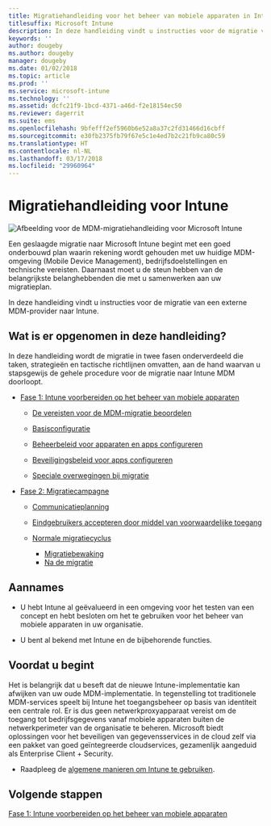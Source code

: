 ```yaml
---
title: Migratiehandleiding voor het beheer van mobiele apparaten in Intune
titlesuffix: Microsoft Intune
description: In deze handleiding vindt u instructies voor de migratie van een externe MDM-provider naar Microsoft Intune.
keywords: ''
author: dougeby
ms.author: dougeby
manager: dougeby
ms.date: 01/02/2018
ms.topic: article
ms.prod: ''
ms.service: microsoft-intune
ms.technology: ''
ms.assetid: dcfc21f9-1bcd-4371-a46d-f2e18154ec50
ms.reviewer: dagerrit
ms.suite: ems
ms.openlocfilehash: 9bfefff2ef5960b6e52a8a37c2fd31466d16cbff
ms.sourcegitcommit: e30fb2375fb79f67e5c1e4ed7b2c21fb9ca80c59
ms.translationtype: HT
ms.contentlocale: nl-NL
ms.lasthandoff: 03/17/2018
ms.locfileid: "29960964"
---
```

# <a name="intune-migration-guide"></a>Migratiehandleiding voor Intune

![Afbeelding voor de MDM-migratiehandleiding voor Microsoft Intune](./media/MDM-migration-guide-art.PNG)

Een geslaagde migratie naar Microsoft Intune begint met een goed onderbouwd plan waarin rekening wordt gehouden met uw huidige MDM-omgeving (Mobile Device Management), bedrijfsdoelstellingen en technische vereisten. Daarnaast moet u de steun hebben van de belangrijkste belanghebbenden die met u samenwerken aan uw migratieplan.

In deze handleiding vindt u instructies voor de migratie van een externe MDM-provider naar Intune.

## <a name="whats-included-in-this-guide"></a>Wat is er opgenomen in deze handleiding?

In deze handleiding wordt de migratie in twee fasen onderverdeeld die taken, strategieën en tactische richtlijnen omvatten, aan de hand waarvan u stapsgewijs de gehele procedure voor de migratie naar Intune MDM doorloopt.

-   [Fase 1: Intune voorbereiden op het beheer van mobiele apparaten](migration-guide-prepare.md)

    -   [De vereisten voor de MDM-migratie beoordelen](migration-guide-prepare.md#assess-mdm-requirements)

    -   [Basisconfiguratie](migration-guide-setup.md)

    -   [Beheerbeleid voor apparaten en apps configureren](migration-guide-configure-policies.md)

    -   [Beveiligingsbeleid voor apps configureren](migration-guide-app-protection-policies.md)

    -   [Speciale overwegingen bij migratie](migration-guide-considerations.md)

-   [Fase 2: Migratiecampagne](migration-guide-campaign.md)

    -   [Communicatieplanning](migration-guide-communication-plan.md)

    -   [Eindgebruikers accepteren door middel van voorwaardelijke toegang](migration-guide-drive-adoption.md)

    -   [Normale migratiecyclus](migration-guide-cycle.md)
        -   [Migratiebewaking](migration-guide-cycle.md#monitoring-migration)
        -   [Na de migratie](migration-guide-cycle.md#post-migration)

## <a name="assumptions"></a>Aannames

-   U hebt Intune al geëvalueerd in een omgeving voor het testen van een concept en hebt besloten om het te gebruiken voor het beheer van mobiele apparaten in uw organisatie.

-   U bent al bekend met Intune en de bijbehorende functies.

## <a name="before-you-begin"></a>Voordat u begint

Het is belangrijk dat u beseft dat de nieuwe Intune-implementatie kan afwijken van uw oude MDM-implementatie. In tegenstelling tot traditionele MDM-services speelt bij Intune het toegangsbeheer op basis van identiteit een centrale rol. Er is dus geen netwerkproxyapparaat vereist om de toegang tot bedrijfsgegevens vanaf mobiele apparaten buiten de netwerkperimeter van de organisatie te beheren. Microsoft biedt oplossingen voor het beveiligen van gegevensservices in de cloud zelf via een pakket van goed geïntegreerde cloudservices, gezamenlijk aangeduid als Enterprise Client + Security.

-   Raadpleeg de [algemene manieren om Intune te gebruiken](common-scenarios.md).

## <a name="next-steps"></a>Volgende stappen

[Fase 1: Intune voorbereiden op het beheer van mobiele apparaten](migration-guide-prepare.md)
